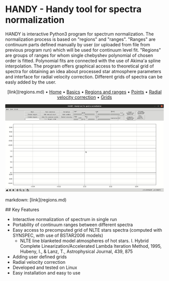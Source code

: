 # HANDY - Handy tool for spectra normalization

HANDY is interactive Python3 program for spectrum normalization. The normalization process is based on "regions" and "ranges". "Ranges" are continuum parts defined manually by user (or uploaded from file from previous program run) which will be used for continuum level fit. "Regions" are groups of ranges for whom single chebyshev polynomial of chosen order is fitted. Polynomial fits are connected with the use of Akima'a spline interpolation. The program offers graphical access to theoretical grid of spectra for obtaining an idea about processed star atmosphere parameters and interface for radial velocity correction. Different grids of spectra can be easly added by the user. 

<p align="center">
  [link](regions.md) •
  <a href="./index.md">Home</a> •
  <a href="./basics.md">Basics</a> •
  <a href="./regions.md">Regions and ranges</a> •
  <a href="./points.md">Points</a> •
  <a href="./radialVelocity.md">Radial velocity correction</a> •
  <a href="./grids.md">Grids</a>
</p>

![Basic usage of HANDY](img/typicalUse.gif)

<p> markdown: [link](regions.md)  </p>
## Key Features

* Interactive normalization of spectrum in single run
* Portability of continuum ranges between different spectra
* Easy access to precomputed grid of NLTE stars spectra (computed with SYNSPEC, with use of BSTAR2006 models)
  - NLTE line blanketed model atmospheres of hot stars. I. Hybrid Complete Linearization/Accelerated Lambda Iteration Method, 1995, Hubeny, I., & Lanz, T., Astrophysical Journal, 439, 875
* Adding user defined grids
* Radial velocity correction 
* Developed and tested on Linux
* Easy installation and easy to use
